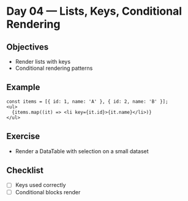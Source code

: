 # Day 04 — Lists, Keys, Conditional Rendering

## Objectives
- Render lists with keys
- Conditional rendering patterns

## Example
```tsx
const items = [{ id: 1, name: 'A' }, { id: 2, name: 'B' }];
<ul>
  {items.map((it) => <li key={it.id}>{it.name}</li>)}
</ul>
```

## Exercise
- Render a DataTable with selection on a small dataset

## Checklist
- [ ] Keys used correctly
- [ ] Conditional blocks render
